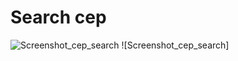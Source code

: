 # Search cep
 
![Screenshot_cep_search](https://github.com/user-attachments/assets/3db4886f-c813-4d1f-b8d7-ab25ebbdbfd1)
![Screenshot_cep_search]
